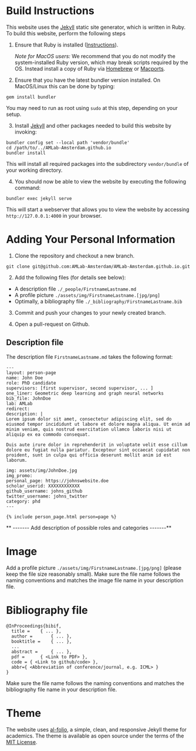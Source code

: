 # Build Instructions

This website uses the [Jekyll](https://jekyllrb.com/) static site generator, which is written in Ruby. To build this website, perform the following steps

1. Ensure that Ruby is installed ([Instructions](https://www.ruby-lang.org/en/documentation/installation)). 

    *Note for MacOS users:* We recommend that you do not modify the system-installed Ruby version, which may break scripts required by the OS. Instead install a copy of Ruby via [Homebrew](https://brew.sh/) or [Macports](https://www.macports.org/).

2. Ensure that you have the latest bundler version installed. On MacOS/Linux this can be done by typing:
```
gem install bundler
```
You may need to run as root using `sudo` at this step, depending on your setup. 

3. Install [Jekyll](https://jekyllrb.com/) and other packages needed to build this website by invoking:
```
bundler config set --local path 'vendor/bundle'
cd /path/to/../AMLab-Amsterdam.github.io
bundler install
```
This will install all required packages into the subdirectory `vendor/bundle` of your working directory.

4. You should now be able to view the website by executing the following command:
```
bundler exec jekyll serve
```
This will start a webserver that allows you to view the website by accessing `http://127.0.0.1:4000` in your browser.

# Adding Your Personal Information 

1. Clone the repository and checkout a new branch.
```
git clone git@github.com:AMLab-Amsterdam/AMLab-Amsterdam.github.io.git
```
2. Add the following files (for details see below):
- A description file ```./_people/FirstnameLastname.md```
- A profile picture ```./assets/img/FirstnameLastname.[jpg/png]```
- Optimally, a bibliography file ```./_bibliography/FirstnameLastname.bib```

3. Commit and push your changes to your newly created branch.

4. Open a pull-request on Github.


## Description file

The description file ```FirstnameLastname.md``` takes the following format:

```
---
layout: person-page
name: John Doe
role: PhD candidate
supervisors: [first supervisor, second supervisor, ... ]
one_liner: Geometric deep learning and graph neural networks
bib_file: JohnDoe
lab: AMLab
redirect: 
description: |
Lorem ipsum dolor sit amet, consectetur adipiscing elit, sed do eiusmod tempor incididunt ut labore et dolore magna aliqua. Ut enim ad minim veniam, quis nostrud exercitation ullamco laboris nisi ut aliquip ex ea commodo consequat.

Duis aute irure dolor in reprehenderit in voluptate velit esse cillum dolore eu fugiat nulla pariatur. Excepteur sint occaecat cupidatat non proident, sunt in culpa qui officia deserunt mollit anim id est laborum.

img: assets/img/JohnDoe.jpg
img_promo: 
personal_page: https://johnswebsite.doe
scholar_userid: XXXXXXXXXXXX
github_username: johns_github
twitter_username: johns_twitter
category: phd 
---

{% include person_page.html person=page %}
```

** ------- Add description of possible roles and categories -------**

# Image
Add a profile picture ```./assets/img/FirstnameLastname.[jpg/png]``` (please keep the file size reasonably small). Make sure the file name follows the naming conventions and matches the image file name in your description file.

# Bibliography file

```
@InProceedings{bibif, 
  title =    { ... },
  author =       { ... },
  booktitle =    { ... },
  ...
  abstract =     { ... },
  pdf =      { <Link to PDF> },
  code = { <Link to github/code> },
  abbr={ <Abbreviation of conference/journal, e.g. ICML> }
}
```
Make sure the file name follows the naming conventions and matches the bibliography file name in your description file.

# Theme 

The website uses [al-folio](https://github.com/AMLab-Amsterdam/AMLab-Amsterdam.github.io), a simple, clean, and responsive Jekyll theme for academics. The theme is available as open source under the terms of the [MIT License](https://opensource.org/licenses/MIT).
